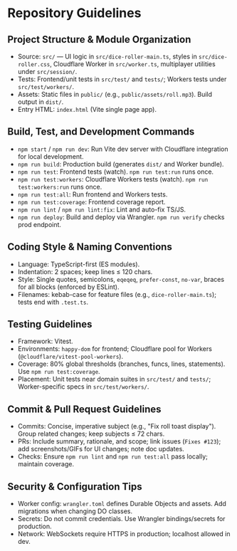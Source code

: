 # Repository Guidelines

## Project Structure & Module Organization
- Source: `src/` — UI logic in `src/dice-roller-main.ts`, styles in `src/dice-roller.css`, Cloudflare Worker in `src/worker.ts`, multiplayer utilities under `src/session/`.
- Tests: Frontend/unit tests in `src/test/` and `tests/`; Workers tests under `src/test/workers/`.
- Assets: Static files in `public/` (e.g., `public/assets/roll.mp3`). Build output in `dist/`.
- Entry HTML: `index.html` (Vite single page app).

## Build, Test, and Development Commands
- `npm start` / `npm run dev`: Run Vite dev server with Cloudflare integration for local development.
- `npm run build`: Production build (generates `dist/` and Worker bundle).
- `npm run test`: Frontend tests (watch). `npm run test:run` runs once.
- `npm run test:workers`: Cloudflare Workers tests (watch). `npm run test:workers:run` runs once.
- `npm run test:all`: Run frontend and Workers tests.
- `npm run test:coverage`: Frontend coverage report.
- `npm run lint` / `npm run lint:fix`: Lint and auto-fix TS/JS.
- `npm run deploy`: Build and deploy via Wrangler. `npm run verify` checks prod endpoint.

## Coding Style & Naming Conventions
- Language: TypeScript-first (ES modules).
- Indentation: 2 spaces; keep lines ≤ 120 chars.
- Style: Single quotes, semicolons, `eqeqeq`, `prefer-const`, `no-var`, braces for all blocks (enforced by ESLint).
- Filenames: kebab-case for feature files (e.g., `dice-roller-main.ts`); tests end with `.test.ts`.

## Testing Guidelines
- Framework: Vitest.
- Environments: `happy-dom` for frontend; Cloudflare pool for Workers (`@cloudflare/vitest-pool-workers`).
- Coverage: 80% global thresholds (branches, funcs, lines, statements). Use `npm run test:coverage`.
- Placement: Unit tests near domain suites in `src/test/` and `tests/`; Worker-specific specs in `src/test/workers/`.

## Commit & Pull Request Guidelines
- Commits: Concise, imperative subject (e.g., "Fix roll toast display"). Group related changes; keep subjects ≤ 72 chars.
- PRs: Include summary, rationale, and scope; link issues (`Fixes #123`); add screenshots/GIFs for UI changes; note doc updates.
- Checks: Ensure `npm run lint` and `npm run test:all` pass locally; maintain coverage.

## Security & Configuration Tips
- Worker config: `wrangler.toml` defines Durable Objects and assets. Add migrations when changing DO classes.
- Secrets: Do not commit credentials. Use Wrangler bindings/secrets for production.
- Network: WebSockets require HTTPS in production; localhost allowed in dev.
